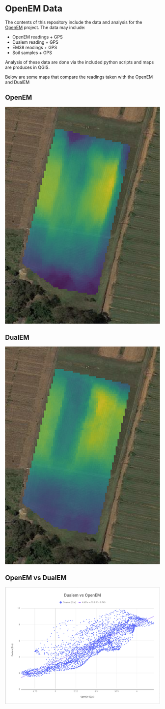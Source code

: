 # OpenEM Data
The contents of this repository include the data and analysis for the [OpenEM](https://github.com/KipCrossing/OpenEM) project. The data may include:

* OpenEM readings + GPS
* Dualem reading + GPS
* EM38 readings + GPS
* Soil samples + GPS

Analysis of these data are done via the included python scripts and maps are produces in QGIS.

Below are some maps that compare the readings taken with the  OpenEM and DualEM


## OpenEM
![alt text](Cobbity8/Screenshots/OpenEM_con_Ave7_chipped.png)

## DualEM
![alt text](Cobbity8/Screenshots/Dualem_mixed032HCPcon.png)


## OpenEM vs DualEM
![alt text](Cobbity8/Screenshots/Dualem_OpenEM.png)

